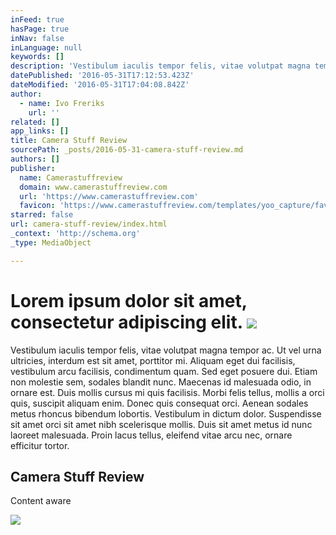 ```yaml
---
inFeed: true
hasPage: true
inNav: false
inLanguage: null
keywords: []
description: 'Vestibulum iaculis tempor felis, vitae volutpat magna tempor ac. Ut vel urna ultricies, interdum est sit amet, porttitor mi. Aliquam eget dui facilisis, vestibulum arcu facilisis, condimentum quam. Sed eget posuere dui. Etiam non molestie sem, sodales blandit nunc. Maecenas id malesuada odio, in ornare est. Duis mollis cursus mi quis facilisis. Morbi felis tellus, mollis a orci quis, suscipit aliquam enim. Donec quis consequat orci. Aenean sodales metus rhoncus bibendum lobortis. Vestibulum in dictum dolor. Suspendisse sit amet orci sit amet nibh scelerisque mollis. Duis sit amet metus id nunc laoreet malesuada. Proin lacus tellus, eleifend vitae arcu nec, ornare efficitur tortor.'
datePublished: '2016-05-31T17:12:53.423Z'
dateModified: '2016-05-31T17:04:08.842Z'
author:
  - name: Ivo Freriks
    url: ''
related: []
app_links: []
title: Camera Stuff Review
sourcePath: _posts/2016-05-31-camera-stuff-review.md
authors: []
publisher:
  name: Camerastuffreview
  domain: www.camerastuffreview.com
  url: 'https://www.camerastuffreview.com'
  favicon: 'https://www.camerastuffreview.com/templates/yoo_capture/favicon.ico'
starred: false
url: camera-stuff-review/index.html
_context: 'http://schema.org'
_type: MediaObject

---
```

# Lorem ipsum dolor sit amet, consectetur adipiscing elit. ![](https://s3-us-west-2.amazonaws.com/the-grid-img/p/37c197c49183a45f15e3f542bb929c8ea7285f80.jpg)

Vestibulum iaculis tempor felis, vitae volutpat magna tempor ac. Ut vel urna ultricies, interdum est sit amet, porttitor mi. Aliquam eget dui facilisis, vestibulum arcu facilisis, condimentum quam. Sed eget posuere dui. Etiam non molestie sem, sodales blandit nunc. Maecenas id malesuada odio, in ornare est. Duis mollis cursus mi quis facilisis. Morbi felis tellus, mollis a orci quis, suscipit aliquam enim. Donec quis consequat orci. Aenean sodales metus rhoncus bibendum lobortis. Vestibulum in dictum dolor. Suspendisse sit amet orci sit amet nibh scelerisque mollis. Duis sit amet metus id nunc laoreet malesuada. Proin lacus tellus, eleifend vitae arcu nec, ornare efficitur tortor.

<article style=""><h1>Camera Stuff Review</h1><p>Content aware</p><img src="https://s3-us-west-2.amazonaws.com/the-grid-img/p/3aa64a9252afd70e1e77aad25977bdcb16b6249a.jpg" /></article>